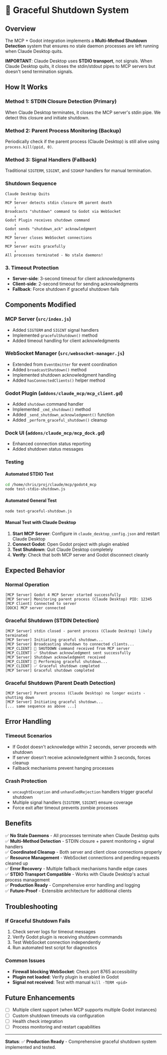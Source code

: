 # 🔄 Graceful Shutdown System

## Overview

The MCP + Godot integration implements a **Multi-Method Shutdown Detection** system that ensures no stale daemon processes are left running when Claude Desktop quits.

**IMPORTANT**: Claude Desktop uses **STDIO transport**, not signals. When Claude Desktop quits, it closes the stdin/stdout pipes to MCP servers but doesn't send termination signals.

## How It Works

### **Method 1: STDIN Closure Detection (Primary)**
When Claude Desktop terminates, it closes the MCP server's stdin pipe. We detect this closure and initiate shutdown.

### **Method 2: Parent Process Monitoring (Backup)**
Periodically check if the parent process (Claude Desktop) is still alive using `process.kill(ppid, 0)`.

### **Method 3: Signal Handlers (Fallback)**
Traditional `SIGTERM`, `SIGINT`, and `SIGHUP` handlers for manual termination.

### **Shutdown Sequence**
```
Claude Desktop Quits
    ↓
MCP Server detects stdin closure OR parent death
    ↓
Broadcasts "shutdown" command to Godot via WebSocket
    ↓
Godot Plugin receives shutdown command
    ↓
Godot sends "shutdown_ack" acknowledgment
    ↓
MCP Server closes WebSocket connections
    ↓
MCP Server exits gracefully
    ↓
All processes terminated - No stale daemons!
```

### 3. **Timeout Protection**
- **Server-side**: 3-second timeout for client acknowledgments
- **Client-side**: 2-second timeout for sending acknowledgments
- **Fallback**: Force shutdown if graceful shutdown fails

## Components Modified

### **MCP Server (`src/index.js`)**
- Added `SIGTERM` and `SIGINT` signal handlers
- Implemented `gracefulShutdown()` method
- Added timeout handling for client acknowledgments

### **WebSocket Manager (`src/websocket-manager.js`)**
- Extended from `EventEmitter` for event coordination
- Added `broadcastShutdown()` method
- Implemented shutdown acknowledgment handling
- Added `hasConnectedClients()` helper method

### **Godot Plugin (`addons/claude_mcp/mcp_client.gd`)**
- Added `shutdown` command handler
- Implemented `_cmd_shutdown()` method
- Added `_send_shutdown_acknowledgment()` function
- Added `_perform_graceful_shutdown()` cleanup

### **Dock UI (`addons/claude_mcp/mcp_dock.gd`)**
- Enhanced connection status reporting
- Added shutdown status messages

### **Testing**

#### **Automated STDIO Test**
```bash
cd /home/chris/proj/claude/mcp/godot4_mcp
node test-stdio-shutdown.js
```

#### **Automated General Test** 
```bash
node test-graceful-shutdown.js
```

#### **Manual Test with Claude Desktop**
1. **Start MCP Server**: Configure in `claude_desktop_config.json` and restart Claude Desktop
2. **Connect Godot**: Open Godot project with plugin enabled
3. **Test Shutdown**: Quit Claude Desktop completely
4. **Verify**: Check that both MCP server and Godot disconnect cleanly

## Expected Behavior

### **Normal Operation**
```
[MCP Server] Godot 4 MCP Server started successfully
[MCP Server] Monitoring parent process (Claude Desktop) PID: 12345
[MCP Client] Connected to server
[DOCK] MCP server connected
```

### **Graceful Shutdown (STDIN Detection)**
```
[MCP Server] stdin closed - parent process (Claude Desktop) likely terminated
[MCP Server] Initiating graceful shutdown...
[MCP Server] Broadcasting shutdown to connected clients...
[MCP_CLIENT] 🚫 SHUTDOWN command received from MCP server
[MCP_CLIENT] ✅ Shutdown acknowledgment sent successfully
[MCP Server] Shutdown acknowledgment received
[MCP_CLIENT] 🔄 Performing graceful shutdown...
[MCP_CLIENT] ✅ Graceful shutdown completed
[MCP Server] Graceful shutdown completed
```

### **Graceful Shutdown (Parent Death Detection)**
```
[MCP Server] Parent process (Claude Desktop) no longer exists - shutting down
[MCP Server] Initiating graceful shutdown...
[... same sequence as above ...]
```

## Error Handling

### **Timeout Scenarios**
- If Godot doesn't acknowledge within 2 seconds, server proceeds with shutdown
- If server doesn't receive acknowledgment within 3 seconds, forces cleanup
- Fallback mechanisms prevent hanging processes

### **Crash Protection**
- `uncaughtException` and `unhandledRejection` handlers trigger graceful shutdown
- Multiple signal handlers (`SIGTERM`, `SIGINT`) ensure coverage
- Force exit after timeout prevents zombie processes

## Benefits

✅ **No Stale Daemons** - All processes terminate when Claude Desktop quits  
✅ **Multi-Method Detection** - STDIN closure + parent monitoring + signal handlers  
✅ **Coordinated Cleanup** - Both server and client close connections properly  
✅ **Resource Management** - WebSocket connections and pending requests cleaned up  
✅ **Error Recovery** - Multiple fallback mechanisms handle edge cases  
✅ **STDIO Transport Compatible** - Works with Claude Desktop's actual process management  
✅ **Production Ready** - Comprehensive error handling and logging  
✅ **Future-Proof** - Extensible architecture for additional clients  

## Troubleshooting

### **If Graceful Shutdown Fails**
1. Check server logs for timeout messages
2. Verify Godot plugin is receiving shutdown commands
3. Test WebSocket connection independently
4. Run automated test script for diagnostics

### **Common Issues**
- **Firewall blocking WebSocket**: Check port 8765 accessibility
- **Plugin not loaded**: Verify plugin is enabled in Godot
- **Signal not received**: Test with manual `kill -TERM <pid>`

## Future Enhancements

- [ ] Multiple client support (when MCP supports multiple Godot instances)
- [ ] Custom shutdown timeouts via configuration
- [ ] Health check integration
- [ ] Process monitoring and restart capabilities

---

**Status**: ✅ **Production Ready** - Comprehensive graceful shutdown system implemented and tested.
